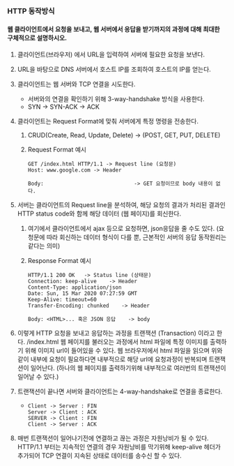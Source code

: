 ### HTTP 동작방식

#### 웹 클라이언트에서 요청을 보내고, 웹 서버에서 응답을 받기까지의 과정에 대해 최대한 구체적으로 설명하시오.

1. 클라이언트(브라우저) 에서 URL을 입력하여 서버에 필요한 요청을 보낸다.

2. URL을 바탕으로 DNS 서버에서 호스트 IP를 조회하여 호스트의 IP를 얻는다.

3. 클라이언트는 웹 서버와 TCP 연결을 시도한다.

   - 서버와의 연결을 확인하기 위해 3-way-handshake 방식을 사용한다.
   - SYN -> SYN-ACK -> ACK

4. 클라이언트는 Request Format에 맞춰 서버에게 특정 명령을 전송한다.

   1. CRUD(Create, Read, Update, Delete) -> (POST, GET, PUT, DELETE)

   2. Request Format 예시

      ```
      GET /index.html HTTP/1.1 -> Request line (요청문)
      Host: www.google.com -> Header
      
      Body:								-> GET 요청이므로 body 내용이 없다.
      ```

5. 서버는 클라이언트의 Request line을 분석하여, 해당 요청의 결과가 처리된 결과인 HTTP status code와 함께 해당 데이터 (웹 페이지)를 회신한다.

   1. 여기에서 클라이언트에서 ajax 등으로 요청하면, json응답을 줄 수도 있다. (요청문에 따라 회신하는 데이터 형식이 다를 뿐, 근본적인 서버의 응답 동작원리는 같다는 의미)

   2. Response Format 예시

      ```
      HTTP/1.1 200 OK	-> Status line (상태문)
      Connection: keep-alive	-> Header
      Content-Type: application/json
      Date: Sun, 15 Mar 2020 07:27:59 GMT
      Keep-Alive: timeout=60
      Transfer-Encoding: chunked	-> Header
      
      Body: <HTML>... 혹은 JSON 응답	-> body
      ```

6. 이렇게 HTTP 요청을 보내고 응답하는 과정을 트랜잭션 (Transaction) 이라고 한다. /index.html 웹 페이지를 불러오는 과정에서 html 파일에 특정 이미지를 출력하기 위해 이미지 url이 들어있을 수 있다. 웹 브라우저에서 html 파일을 읽으며 위와 같이 내부에 요청이 필요하다면 내부적으로 해당 url에 요청과정이 반복되며 트랜잭션이 일어난다. (하나의 웹 페이지를 출력하기위해 내부적으로 여러번의 트랜잭션이 일어날 수 있다.)

7. 트랜잭션이 끝나면 서버와 클라이언트는 4-way-handshake로 연결을 종료한다.

   - ```
     Client -> Server : FIN
     Server -> Client : ACK
     SERVER -> Client : FIN
     Client -> Server : ACK
     ```

8. 매번 트랜잭션이 일어나기전에 연결하고 끊는 과정은 자원낭비가 될 수 있다. HTTP/1.1 부터는 지속적인 연결의 경우 자원낭비를 막기위해 keep-alive 헤더가 추가되어 TCP 연결이 지속된 상태로 데이터를 송수신 할 수 있다.
